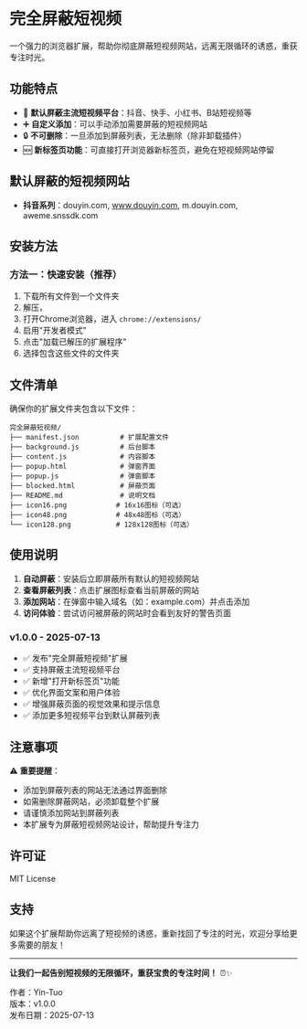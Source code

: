 # 完全屏蔽短视频

一个强力的浏览器扩展，帮助你彻底屏蔽短视频网站，远离无限循环的诱惑，重获专注时光。

## 功能特点

- 🚫 **默认屏蔽主流短视频平台**：抖音、快手、小红书、B站短视频等
- ➕ **自定义添加**：可以手动添加需要屏蔽的短视频网站
- 🔒 **不可删除**：一旦添加到屏蔽列表，无法删除（除非卸载插件）
- 🆕 **新标签页功能**：可直接打开浏览器新标签页，避免在短视频网站停留

## 默认屏蔽的短视频网站
- **抖音系列**：douyin.com, www.douyin.com, m.douyin.com, aweme.snssdk.com

## 安装方法

### 方法一：快速安装（推荐）

1. 下载所有文件到一个文件夹
2. 解压，
3. 打开Chrome浏览器，进入 `chrome://extensions/`
4. 启用"开发者模式"
5. 点击"加载已解压的扩展程序"
6. 选择包含这些文件的文件夹

## 文件清单

确保你的扩展文件夹包含以下文件：

```
完全屏蔽短视频/
├── manifest.json          # 扩展配置文件
├── background.js          # 后台脚本
├── content.js             # 内容脚本
├── popup.html             # 弹窗界面
├── popup.js               # 弹窗脚本
├── blocked.html           # 屏蔽页面
├── README.md              # 说明文档
├── icon16.png            # 16x16图标（可选）
├── icon48.png            # 48x48图标（可选）
└── icon128.png           # 128x128图标（可选）
```

## 使用说明

1. **自动屏蔽**：安装后立即屏蔽所有默认的短视频网站
2. **查看屏蔽列表**：点击扩展图标查看当前屏蔽的网站
3. **添加网站**：在弹窗中输入域名（如：example.com）并点击添加
4. **访问体验**：尝试访问被屏蔽的网站时会看到友好的警告页面


### v1.0.0 - 2025-07-13
- ✅ 发布"完全屏蔽短视频"扩展
- ✅ 支持屏蔽主流短视频平台
- ✅ 新增"打开新标签页"功能
- ✅ 优化界面文案和用户体验
- ✅ 增强屏蔽页面的视觉效果和提示信息
- ✅ 添加更多短视频平台到默认屏蔽列表


## 注意事项

⚠️ **重要提醒**：
- 添加到屏蔽列表的网站无法通过界面删除
- 如需删除屏蔽网站，必须卸载整个扩展
- 请谨慎添加网站到屏蔽列表
- 本扩展专为屏蔽短视频网站设计，帮助提升专注力

## 许可证

MIT License

## 支持

如果这个扩展帮助你远离了短视频的诱惑，重新找回了专注的时光，欢迎分享给更多需要的朋友！

---

**让我们一起告别短视频的无限循环，重获宝贵的专注时间！** ⏰✨

作者：Yin-Tuo  
版本：v1.0.0  
发布日期：2025-07-13
